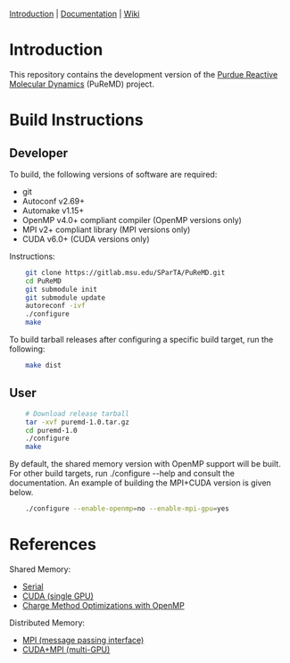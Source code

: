 [Introduction](https://gitlab.msu.edu/SParTA/PuReMD#introduction) |
[Documentation](https://gitlab.msu.edu/SParTA/PuReMD/doc) |
[Wiki](https://gitlab.msu.edu/SParTA/PuReMD/wikis/home)

# Introduction

This repository contains the development version of the
[Purdue Reactive Molecular Dynamics](https://www.cs.purdue.edu/puremd) (PuReMD) project.

# Build Instructions

## Developer

To build, the following versions of software are required:

- git
- Autoconf v2.69+
- Automake v1.15+
- OpenMP v4.0+ compliant compiler (OpenMP versions only)
- MPI v2+ compliant library (MPI versions only)
- CUDA v6.0+ (CUDA versions only)

Instructions:
```bash
	git clone https://gitlab.msu.edu/SParTA/PuReMD.git
	cd PuReMD
	git submodule init
	git submodule update
	autoreconf -ivf
	./configure
	make
```

To build tarball releases after configuring a specific build target, run the following:

```bash
	make dist
```

## User

```bash
	# Download release tarball
	tar -xvf puremd-1.0.tar.gz
	cd puremd-1.0
	./configure
	make
```

By default, the shared memory version with OpenMP support will be built. For other build targets,
run ./configure --help and consult the documentation. An example of building the MPI+CUDA version
is given below.

```bash
	./configure --enable-openmp=no --enable-mpi-gpu=yes
```

# References

Shared Memory:
- [Serial](https://www.cs.purdue.edu/puremd/docs/80859.pdf)
- [CUDA (single GPU)](http://dx.doi.org/10.1016/j.jcp.2014.04.035)
- [Charge Method Optimizations with OpenMP](https://doi.org/10.1109/ScalA.2016.006)

Distributed Memory:
- [MPI (message passing interface)](https://www.cs.purdue.edu/puremd/docs/Parallel-Reactive-Molecular-Dynamics.pdf)
- [CUDA+MPI (multi-GPU)](https://www.cs.purdue.edu/puremd/docs/pgpuremd.pdf)
